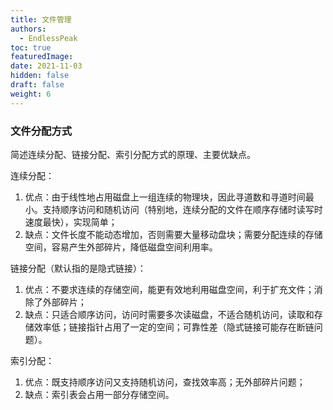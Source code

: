 ```yaml
---
title: 文件管理
authors:
  - EndlessPeak
toc: true
featuredImage: 
date: 2021-11-03
hidden: false
draft: false
weight: 6
---
```


### 文件分配方式

简述连续分配、链接分配、索引分配方式的原理、主要优缺点。

连续分配：

1. 优点：由于线性地占用磁盘上一组连续的物理块，因此寻道数和寻道时间最小。支持顺序访问和随机访问（特别地，连续分配的文件在顺序存储时读写时速度最快），实现简单；
2. 缺点：文件长度不能动态增加，否则需要大量移动盘块；需要分配连续的存储空间，容易产生外部碎片，降低磁盘空间利用率。

链接分配（默认指的是隐式链接）：

1. 优点：不要求连续的存储空间，能更有效地利用磁盘空间，利于扩充文件；消除了外部碎片；
2. 缺点：只适合顺序访问，访问时需要多次读磁盘，不适合随机访问，读取和存储效率低；链接指针占用了一定的空间；可靠性差（隐式链接可能存在断链问题）。

索引分配：

1. 优点：既支持顺序访问又支持随机访问，查找效率高；无外部碎片问题；
2. 缺点：索引表会占用一部分存储空间。